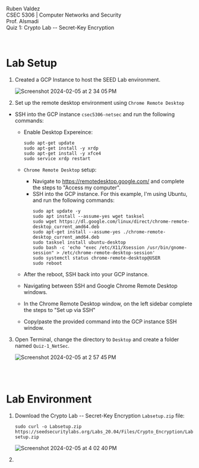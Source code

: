 Ruben Valdez <br />
CSEC 5306 | Computer Networks and Security <br />
Prof. Alsmadi <br />
Quiz 1: Crypto Lab -- Secret-Key Encryption

<br />

# Lab Setup

1. Created a GCP Instance to host the SEED Lab environment.

   ![Screenshot 2024-02-05 at 2 34 05 PM](https://github.com/Cyb3rZ3d/MS-CSEC/assets/108482007/dca73ebd-1c18-4e6e-928d-21766d6ff964)

2. Set up the remote desktop environment using `Chrome Remote Desktop`
  - SSH into the GCP instance `csec5306-netsec` and run the following commands:
    - Enable Desktop Expereince:
      ```
      sudo apt-get update
      sudo apt-get install -y xrdp
      sudo apt-get install -y xfce4
      sudo service xrdp restart
      ```

    - `Chrome Remote Desktop` setup:
      - Navigate to https://remotedesktop.google.com/ and complete the steps to "Access my computer".  
      - SSH into the GCP instance. For this example, I'm using Ubuntu, and run the following commands:
        ```
        sudo apt update -y
        sudo apt install --assume-yes wget tasksel
        sudo wget https://dl.google.com/linux/direct/chrome-remote-desktop_current_amd64.deb
        sudo apt-get install --assume-yes ./chrome-remote-desktop_current_amd64.deb
        sudo tasksel install ubuntu-desktop
        sudo bash -c 'echo "exec /etc/X11/Xsession /usr/bin/gnome-session" > /etc/chrome-remote-desktop-session'
        sudo systemctl status chrome-remote-desktop@USER
        sudo reboot
        ```
        
     - After the reboot, SSH back into your GCP instance.
     - Navigating between SSH and Google Chrome Remote Desktop windows.
     - In the Chrome Remote Desktop window, on the left sidebar complete the steps to "Set up via SSH"
     - Copy/paste the provided command into the GCP instance SSH window.


3. Open Terminal, change the directory to `Desktop` and create a folder named `Quiz-1_NetSec`.

   ![Screenshot 2024-02-05 at 2 57 45 PM](https://github.com/Cyb3rZ3d/MS-CSEC/assets/108482007/1fef646e-0938-4e90-aded-40f3cee7bb9e)


<br/>
<br/>

# Lab Environment

1. Download the Crypto Lab -- Secret-Key Encryption `Labsetup.zip` file:
   
   `
   sudo curl -o Labsetup.zip https://seedsecuritylabs.org/Labs_20.04/Files/Crypto_Encryption/Labsetup.zip
   `
   
   ![Screenshot 2024-02-05 at 4 02 40 PM](https://github.com/Cyb3rZ3d/MS-CSEC/assets/108482007/d23bcea1-3bc4-49e5-bb7b-cf3b179ae49d)


2. 











